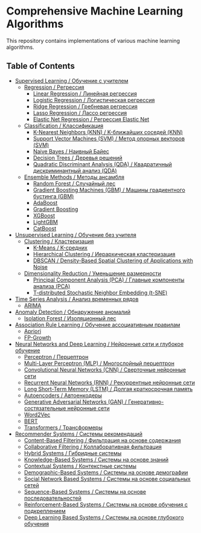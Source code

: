 # Comprehensive Machine Learning Algorithms

This repository contains implementations of various machine learning algorithms.

## Table of Contents

- [Supervised Learning / Обучение с учителем](Supervised-Learning)
  - [Regression / Регрессия](Supervised-Learning/Regression)
    - [Linear Regression / Линейная регрессия](Supervised-Learning/Regression/Linear%20Regression.ipynb)
    - [Logistic Regression / Логистическая регрессия](Supervised-Learning/Regression/Logistic%20Regression.ipynb)
    - [Ridge Regression / Гребневая регрессия](Supervised-Learning/Regression/Ridge%20Regression.ipynb)
    - [Lasso Regression / Лассо регрессия](Supervised-Learning/Regression/Lasso%20Regression.ipynb)
    - [Elastic Net Regression / Регрессия Elastic Net](Supervised-Learning/Regression/Elastic%20Net%20Regression.ipynb)
  - [Classification / Классификация](Supervised-Learning/Classification)
    - [K-Nearest Neighbors (KNN) / K-ближайших соседей (KNN)](Supervised-Learning/Classification/K-Nearest%20Neighbors%20(KNN).ipynb)
    - [Support Vector Machines (SVM) / Метод опорных векторов (SVM)](Supervised-Learning/Classification/Support%20Vector%20Machines%20(SVM).ipynb)
    - [Naive Bayes / Наивный Байес](Supervised-Learning/Classification/Naive%20Bayes.ipynb)
    - [Decision Trees / Деревья решений](Supervised-Learning/Classification/Decision%20Trees.ipynb)
    - [Quadratic Discriminant Analysis (QDA) / Квадратичный дискриминантный анализ (QDA)](Supervised-Learning/Classification/Quadratic%20Discriminant%20Analysis.ipynb)
  - [Ensemble Methods / Методы ансамбля](Supervised-Learning/Ensemble%20Methods)
    - [Random Forest / Случайный лес](Supervised-Learning/Ensemble%20Methods/Random%20Forest.ipynb)
    - [Gradient Boosting Machines (GBM) / Машины градиентного бустинга (GBM)](Supervised-Learning/Ensemble%20Methods/Gradient%20Boosting%20Machines.ipynb)
    - [AdaBoost](Supervised-Learning/Ensemble%20Methods/AdaBoost.ipynb)
    - [Gradient Boosting](Supervised-Learning/Ensemble%20Methods/Gradient%20Boosting.ipynb)
    - [XGBoost](Supervised-Learning/Ensemble%20Methods/XGBoost.ipynb)
    - [LightGBM](Supervised-Learning/Ensemble%20Methods/LightGBM.ipynb)
    - [CatBoost](Supervised-Learning/Ensemble%20Methods/CatBoost.ipynb)
- [Unsupervised Learning / Обучение без учителя](Unsupervised-Learning)
  - [Clustering / Кластеризация](Unsupervised-Learning/Clustering)
    - [K-Means / K-средних](Unsupervised-Learning/Clustering/K-Means.ipynb)
    - [Hierarchical Clustering / Иерархическая кластеризация](Unsupervised-Learning/Clustering/Hierarchical%20Clustering.ipynb)
    - [DBSCAN / Density-Based Spatial Clustering of Applications with Noise](Unsupervised-Learning/Clustering/DBSCAN.ipynb)
  - [Dimensionality Reduction / Уменьшение размерности](Unsupervised-Learning/Dimensionality%20Reduction)
    - [Principal Component Analysis (PCA) / Главные компоненты анализа (PCA)](Unsupervised-Learning/Dimensionality%20Reduction/Principal%20Component%20Analysis%20(PCA).ipynb)
    - [T-distributed Stochastic Neighbor Embedding (t-SNE)](Unsupervised-Learning/Dimensionality%20Reduction/T-distributed%20Stochastic%20Neighbor%20Embedding%20(t-SNE).ipynb)
- [Time Series Analysis / Анализ временных рядов](Time-Series-Analysis)
  - [ARIMA](Time-Series-Analysis/ARIMA.ipynb)
- [Anomaly Detection / Обнаружение аномалий](Anomaly-Detection)
  - [Isolation Forest / Изоляционный лес](Anomaly-Detection/Isolation%20Forest.ipynb)
- [Association Rule Learning / Обучение ассоциативным правилам](Association-Rule-Learning)
  - [Apriori](Association-Rule-Learning/Apriori.ipynb)
  - [FP-Growth](Association-Rule-Learning/FP-Growth.ipynb)
- [Neural Networks and Deep Learning / Нейронные сети и глубокое обучение](Neural-Networks-and-Deep-Learning)
  - [Perceptron / Перцептрон](Neural-Networks-and-Deep-Learning/Perceptron.ipynb)
  - [Multi-Layer Perceptron (MLP) / Многослойный перцептрон](Neural-Networks-and-Deep-Learning/Multi-Layer%20Perceptron%20(MLP).ipynb)
  - [Convolutional Neural Networks (CNN) / Сверточные нейронные сети](Neural-Networks-and-Deep-Learning/Convolutional%20Neural%20Networks%20(CNN).ipynb)
  - [Recurrent Neural Networks (RNN) / Рекуррентные нейронные сети](Neural-Networks-and-Deep-Learning/Recurrent%20Neural%20Networks%20(RNN).ipynb)
  - [Long Short-Term Memory (LSTM) / Долгая краткосрочная память](Neural-Networks-and-Deep-Learning/Long%20Short-Term%20Memory%20(CNN_LSTM).ipynb)
  - [Autoencoders / Автоенкодеры](Neural-Networks-and-Deep-Learning/Autoencoders.ipynb)
  - [Generative Adversarial Networks (GAN) / Генеративно-состязательные нейронные сети](Neural-Networks-and-Deep-Learning/Generative%20Adversarial%20Networks%20(GAN).ipynb)
  - [Word2Vec](Neural-Networks-and-Deep-Learning/Word2Vec.ipynb)
  - [BERT](Neural-Networks-and-Deep-Learning/BERT.ipynb)
  - [Transformers / Трансформеры](Neural-Networks-and-Deep-Learning/Transformers.ipynb)
- [Recommender Systems / Системы рекомендаций](Recommender-Systems)
  - [Content-Based Filtering / Фильтрация на основе содержания](Recommender-Systems/Content-Based%20Filtering.ipynb)
  - [Collaborative Filtering / Коллаборативная фильтрация](Recommender-Systems/Collaborative%20Filtering.ipynb)
  - [Hybrid Systems / Гибридные системы](Recommender-Systems/Hybrid%20Systems.ipynb)
  - [Knowledge-Based Systems / Системы на основе знаний](Recommender-Systems/Knowledge-Based%20Systems.ipynb)
  - [Contextual Systems / Контекстные системы](Recommender-Systems/Contextual%20Systems.ipynb)
  - [Demographic-Based Systems / Системы на основе демографии](Recommender-Systems/Demographic-Based%20Systems.ipynb)
  - [Social Network Based Systems / Системы на основе социальных сетей](Recommender-Systems/Social%20Network%20Based%20Systems.ipynb)
  - [Sequence-Based Systems / Системы на основе последовательностей](Recommender-Systems/Sequence-Based%20Systems.ipynb)
  - [Reinforcement-Based Systems / Системы на основе обучения с подкреплением](Recommender-Systems/Reinforcement-Based%20Systems.ipynb)
  - [Deep Learning Based Systems / Системы на основе глубокого обучения](Recommender-Systems/Deep%20Learning%20Based%20Systems.ipynb)
